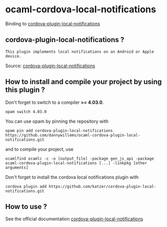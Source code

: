 # ocaml-cordova-local-notifications

Binding to
[cordova-plugin-local-notifications](https://github.com/katzer/cordova-plugin-local-notifications)

## cordova-plugin-local-notifications ?

```
This plugin implements local notifications on an Android or Apple device.
```

Source: [cordova-plugin-local-notifications](https://github.com/katzer/cordova-plugin-local-notifications)

## How to install and compile your project by using this plugin ?

Don't forget to switch to a compiler **>= 4.03.0**.
```Shell
opam switch 4.03.0
```

You can use opam by pinning the repository with
```Shell
opam pin add cordova-plugin-local-notifications https://github.com/dannywillems/ocaml-cordova-plugin-local-notifications.git
```

and to compile your project, use
```Shell
ocamlfind ocamlc -c -o [output_file] -package gen_js_api -package ocaml-cordova-plugin-local-notifications [...] -linkpkg [other arguments]
```

Don't forget to install the cordova local notifications plugin with
```Shell
cordova plugin add https://github.com/katzer/cordova-plugin-local-notifications.git
```

## How to use ?

See the official documentation
[cordova-plugin-local-notifications](https://github.com/katzer/cordova-plugin-local-notifications)
